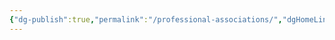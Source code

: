 ```yaml
---
{"dg-publish":true,"permalink":"/professional-associations/","dgHomeLink":true,"dgPassFrontmatter":false}
---
```

